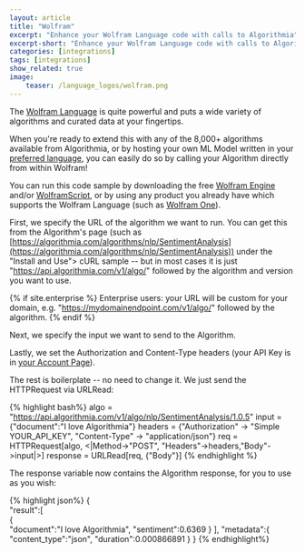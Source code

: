 ```yaml
---
layout: article
title: "Wolfram"
excerpt: "Enhance your Wolfram Language code with calls to Algorithmia"
excerpt-short: "Enhance your Wolfram Language code with calls to Algorithmia"
categories: [integrations]
tags: [integrations]
show_related: true
image:
    teaser: /language_logos/wolfram.png
---
```


The [Wolfram Language](http://www.wolfram.com/language/principles/) is quite powerful and puts a wide variety of algorithms and curated data at your fingertips.

When you're ready to extend this with any of the 8,000+ algorithms available from Algorithmia, or by hosting your own ML Model written in your [preferred language](/developers/algorithm-development/languages/), you can easily do so by calling your Algorithm directly from within Wolfram!

You can run this code sample by downloading the free [Wolfram Engine](http://www.wolfram.com/engine/) and/or [WolframScript](https://www.wolfram.com/wolframscript), or by using any product you already have which supports the Wolfram Language (such as [Wolfram One](http://www.wolfram.com/wolfram-one/)).

First, we specify the URL of the algorithm we want to run. You can get this from the Algorithm's page (such as [https://algorithmia.com/algorithms/nlp/SentimentAnalysis](https://algorithmia.com/algorithms/nlp/SentimentAnalysis)) under the "Install and Use"> cURL sample -- but in most cases it is just "https://api.algorithmia.com/v1/algo/" followed by the algorithm and version you want to use.

{% if site.enterprise %}
Enterprise users: your URL will be custom for your domain, e.g. "https://mydomainendpoint.com/v1/algo/" followed by the algorithm.
{% endif %}

Next, we specify the input we want to send to the Algorithm.

Lastly, we set the Authorization and Content-Type headers (your API Key is in [your Account Page](/user#credentials)).

The rest is boilerplate -- no need to change it. We just send the HTTPRequest via URLRead:

{% highlight bash%}
algo = "https://api.algorithmia.com/v1/algo/nlp/SentimentAnalysis/1.0.5"
input = {"document":"I love Algorithmia"}
headers = {"Authorization" -> "Simple YOUR_API_KEY", "Content-Type" -> "application/json"}
req = HTTPRequest[algo, <|Method->"POST", "Headers"->headers,"Body"->input|>]
response = URLRead[req, {"Body"}]
{% endhighlight %}

The response variable now contains the Algorithm response, for you to use as you wish:

{% highlight json%}
{  
   "result":[  
      {  
         "document":"I love Algorithmia",
         "sentiment":0.6369
      }
   ],
   "metadata":{  
      "content_type":"json",
      "duration":0.000866891
   }
}
{% endhighlight%}
